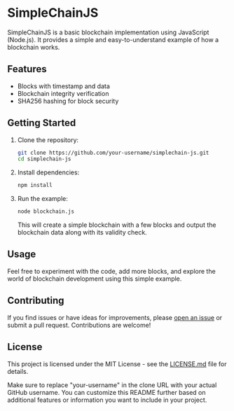 # SimpleChainJS

SimpleChainJS is a basic blockchain implementation using JavaScript (Node.js). It provides a simple and easy-to-understand example of how a blockchain works.

## Features

- Blocks with timestamp and data
- Blockchain integrity verification
- SHA256 hashing for block security

## Getting Started

1. Clone the repository:

   ```bash
   git clone https://github.com/your-username/simplechain-js.git
   cd simplechain-js
   ```

2. Install dependencies:

   ```bash
   npm install
   ```

3. Run the example:

   ```bash
   node blockchain.js
   ```

   This will create a simple blockchain with a few blocks and output the blockchain data along with its validity check.

## Usage

Feel free to experiment with the code, add more blocks, and explore the world of blockchain development using this simple example.

## Contributing

If you find issues or have ideas for improvements, please [open an issue](https://github.com/your-username/simplechain-js/issues) or submit a pull request. Contributions are welcome!

## License

This project is licensed under the MIT License - see the [LICENSE.md](LICENSE.md) file for details.

Make sure to replace "your-username" in the clone URL with your actual GitHub username. You can customize this README further based on additional features or information you want to include in your project.